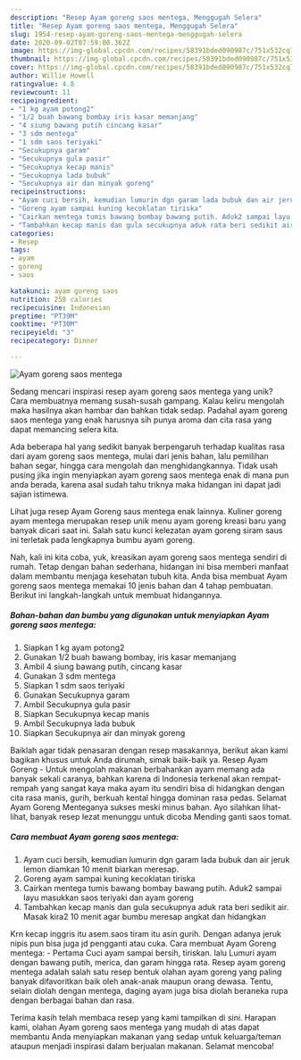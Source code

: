 ```yaml
---
description: "Resep Ayam goreng saos mentega, Menggugah Selera"
title: "Resep Ayam goreng saos mentega, Menggugah Selera"
slug: 1954-resep-ayam-goreng-saos-mentega-menggugah-selera
date: 2020-09-02T07:59:00.362Z
image: https://img-global.cpcdn.com/recipes/58391bded090987c/751x532cq70/ayam-goreng-saos-mentega-foto-resep-utama.jpg
thumbnail: https://img-global.cpcdn.com/recipes/58391bded090987c/751x532cq70/ayam-goreng-saos-mentega-foto-resep-utama.jpg
cover: https://img-global.cpcdn.com/recipes/58391bded090987c/751x532cq70/ayam-goreng-saos-mentega-foto-resep-utama.jpg
author: Willie Howell
ratingvalue: 4.8
reviewcount: 11
recipeingredient:
- "1 kg ayam potong2"
- "1/2 buah bawang bombay iris kasar memanjang"
- "4 siung bawang putih cincang kasar"
- "3 sdm mentega"
- "1 sdm saos teriyaki"
- "Secukupnya garam"
- "Secukupnya gula pasir"
- "Secukupnya kecap manis"
- "Secukupnya lada bubuk"
- "Secukupnya air dan minyak goreng"
recipeinstructions:
- "Ayam cuci bersih, kemudian lumurin dgn garam lada bubuk dan air jeruk lemon diamkan 10 menit biarkan meresap."
- "Goreng ayam sampai kuning kecoklatan tiriska"
- "Cairkan mentega tumis bawang bombay bawang putih. Aduk2 sampai layu masukkan saos teriyaki dan ayam goreng"
- "Tambahkan kecap manis dan gula secukupnya aduk rata beri sedikit air. Masak kira2 10 menit agar bumbu meresap angkat dan hidangkan"
categories:
- Resep
tags:
- ayam
- goreng
- saos

katakunci: ayam goreng saos 
nutrition: 258 calories
recipecuisine: Indonesian
preptime: "PT39M"
cooktime: "PT30M"
recipeyield: "3"
recipecategory: Dinner

---
```



![Ayam goreng saos mentega](https://img-global.cpcdn.com/recipes/58391bded090987c/751x532cq70/ayam-goreng-saos-mentega-foto-resep-utama.jpg)

Sedang mencari inspirasi resep ayam goreng saos mentega yang unik? Cara membuatnya memang susah-susah gampang. Kalau keliru mengolah maka hasilnya akan hambar dan bahkan tidak sedap. Padahal ayam goreng saos mentega yang enak harusnya sih punya aroma dan cita rasa yang dapat memancing selera kita.

Ada beberapa hal yang sedikit banyak berpengaruh terhadap kualitas rasa dari ayam goreng saos mentega, mulai dari jenis bahan, lalu pemilihan bahan segar, hingga cara mengolah dan menghidangkannya. Tidak usah pusing jika ingin menyiapkan ayam goreng saos mentega enak di mana pun anda berada, karena asal sudah tahu triknya maka hidangan ini dapat jadi sajian istimewa.

Lihat juga resep Ayam Goreng saus mentega enak lainnya. Kuliner goreng ayam mentega merupakan resep unik menu ayam goreng kreasi baru yang banyak dicari saat ini. Salah satu kunci kelezatan ayam goreng siram saus ini terletak pada lengkapnya bumbu ayam goreng.


Nah, kali ini kita coba, yuk, kreasikan ayam goreng saos mentega sendiri di rumah. Tetap dengan bahan sederhana, hidangan ini bisa memberi manfaat dalam membantu menjaga kesehatan tubuh kita. Anda bisa membuat Ayam goreng saos mentega memakai 10 jenis bahan dan 4 tahap pembuatan. Berikut ini langkah-langkah untuk membuat hidangannya.

<!--inarticleads1-->

##### Bahan-bahan dan bumbu yang digunakan untuk menyiapkan Ayam goreng saos mentega:

1. Siapkan 1 kg ayam potong2
1. Gunakan 1/2 buah bawang bombay, iris kasar memanjang
1. Ambil 4 siung bawang putih, cincang kasar
1. Gunakan 3 sdm mentega
1. Siapkan 1 sdm saos teriyaki
1. Gunakan Secukupnya garam
1. Ambil Secukupnya gula pasir
1. Siapkan Secukupnya kecap manis
1. Ambil Secukupnya lada bubuk
1. Siapkan Secukupnya air dan minyak goreng


Baiklah agar tidak penasaran dengan resep masakannya, berikut akan kami bagikan khusus untuk Anda dirumah, simak baik-baik ya. Resep Ayam Goreng - Untuk mengolah makanan berbahankan ayam memang ada banyak sekali caranya, bahkan karena di Indonesia terkenal akan rempat-rempah yang sangat kaya maka ayam itu sendiri bisa di hidangkan dengan cita rasa manis, gurih, berkuah kental hingga dominan rasa pedas. Selamat Ayam Goreng Menteganya sukses meski minus bahan. Ayo silahkan lihat-lihat, banyak resep lezat menunggu untuk dicoba Mending ganti saos tomat. 

<!--inarticleads2-->

##### Cara membuat Ayam goreng saos mentega:

1. Ayam cuci bersih, kemudian lumurin dgn garam lada bubuk dan air jeruk lemon diamkan 10 menit biarkan meresap.
1. Goreng ayam sampai kuning kecoklatan tiriska
1. Cairkan mentega tumis bawang bombay bawang putih. Aduk2 sampai layu masukkan saos teriyaki dan ayam goreng
1. Tambahkan kecap manis dan gula secukupnya aduk rata beri sedikit air. Masak kira2 10 menit agar bumbu meresap angkat dan hidangkan


Krn kecap inggris itu asem.saos tiram itu asin gurih. Dengan adanya jeruk nipis pun bisa juga jd pengganti atau cuka. Cara membuat Ayam Goreng mentega: - Pertama Cuci ayam sampai bersih, tiriskan. lalu Lumuri ayam dengan bawang putih, merica, dan garam hingga rata. Resep ayam goreng mentega adalah salah satu resep bentuk olahan ayam goreng yang paling banyak difavoritkan baik oleh anak-anak maupun orang dewasa. Tentu, selain diolah dengan mentega, daging ayam juga bisa diolah beraneka rupa dengan berbagai bahan dan rasa. 

Terima kasih telah membaca resep yang kami tampilkan di sini. Harapan kami, olahan Ayam goreng saos mentega yang mudah di atas dapat membantu Anda menyiapkan makanan yang sedap untuk keluarga/teman ataupun menjadi inspirasi dalam berjualan makanan. Selamat mencoba!
